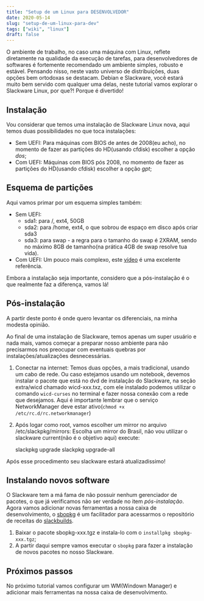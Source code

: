 ```yaml
---
title: "Setup de um Linux para DESENVOLVEDOR"
date: 2020-05-14
slug: "setup-de-um-linux-para-dev"
tags: ["wiki", "linux"]
draft: false
---
```


O ambiente de trabalho, no caso uma máquina com Linux, reflete diretamente na qualidade da execução de tarefas, para desenvolvedores de softwares é fortemente recomendado um ambiente simples, robusto e estável. Pensando nisso, neste vasto universo de distribuições, duas opções bem ortodoxas se destacam. Debian e Slackware, você estará muito bem servido com qualquer uma delas, neste tutorial vamos explorar o Slackware Linux, por que?! Porque é divertido!

## Instalação
Vou considerar que temos uma instalação de Slackware Linux nova, aqui temos duas possibilidades no que toca instalações:

  * Sem UEFI: Para máquinas com BIOS de antes de 2008(eu acho), no momento de fazer as partições do HD(usando cfdisk) escolher a opção *dos*;
  * Com UEFI: Máquinas com BIOS pós 2008, no momento de fazer as partições do HD(usando cfdisk) escolher a opção *gpt*;

## Esquema de partições
Aqui vamos primar por um esquema simples também:

  * Sem UEFI: 
    * sda1: para /, ext4, 50GB
    * sda2: para /home, ext4, o que sobrou de espaço em disco após criar sda3
    * sda3: para swap - a regra para o tamanho do swap é 2XRAM, sendo no máximo 8GB de tamanho(na prática 4GB de swap resolve tua vida).
  * Com UEFI: Um pouco mais complexo, este [vídeo](https://youtu.be/fd0FvvsGaUM) é uma excelente referência.

Embora a instalação seja importante, considero que a pós-instalação é o que realmente faz a diferença, vamos lá!

## Pós-instalação
A partir deste ponto é onde quero levantar os diferenciais, na minha modesta opinião.

Ao final de uma instalação de Slackware, temos apenas um super usuário e nada mais, vamos começar a preparar nosso ambiente para não precisarmos nos preocupar com eventuais quebras por instalações/atualizações desnecessárias.

  1. Conectar na internet: Temos duas opções, a mais tradicional, usando um cabo de rede. Ou caso estejamos usando um notebook, devemos instalar o pacote que está no dvd de instalação do Slackware, na seção extra/wicd chamado wicd-xxx.txz, com ele instalado podemos utilizar o comando `wicd-curses` no terminal e fazer nossa conexão com a rede que desejamos. Aqui é importante lembrar que o serviço NetworkManager deve estar ativo(`chmod +x /etc/rc.d/rc.networkmanager`)
  2. Após logar como root, vamos escolher um mirror no arquivo /etc/slackpkg/mirrors: Escolha um mirror do Brasil, não vou utilizar o slackware current(não é o objetivo aqui) execute:

		slackpkg upgrade
		slackpkg upgrade-all

Após esse procedimento seu slackware estará atualizadissimo!

## Instalando novos software
O Slackware tem a má fama de não possuir nenhum gerenciador de pacotes, o que já verificamos não ser verdade no item *pós-instalação*. Agora vamos adicionar novas ferramentas a nossa caixa de desenvolvimento, o [sbopkg](https://sbopkg.org/) é um facilitador para acessarmos o repositório de receitas do [slackbuilds](https://slackbuilds.org/). 

  1. Baixar o pacote sbopkg-xxx.tgz e instala-lo com o `installpkg sbopkg-xxx.tgz`;
  2. A partir daqui sempre vamos executar o `sbopkg` para fazer a instalação de novos pacotes no nosso Slackware.

## Próximos passos
No próximo tutorial vamos configurar um WM(Windown Manager) e adicionar mais ferramentas na nossa caixa de desenvolvimento.
